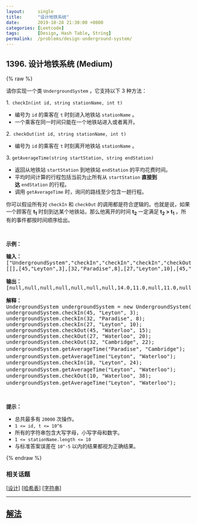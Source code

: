 ```yaml
---
layout:     single
title:      "设计地铁系统"
date:       2019-10-28 21:30:00 +0800
categories: [Leetcode]
tags:       [Design, Hash Table, String]
permalink:  /problems/design-underground-system/
---
```


## 1396. 设计地铁系统 (Medium)

{% raw %}

<p>请你实现一个类&nbsp;<code>UndergroundSystem</code>&nbsp;，它支持以下 3 种方法：</p>

<p>1.<code>&nbsp;checkIn(int id, string stationName, int t)</code></p>

<ul>
	<li>编号为&nbsp;<code>id</code>&nbsp;的乘客在 <code>t</code>&nbsp;时刻进入地铁站&nbsp;<code>stationName</code>&nbsp;。</li>
	<li>一个乘客在同一时间只能在一个地铁站进入或者离开。</li>
</ul>

<p>2.<code>&nbsp;checkOut(int id, string stationName, int t)</code></p>

<ul>
	<li>编号为&nbsp;<code>id</code>&nbsp;的乘客在 <code>t</code>&nbsp;时刻离开地铁站 <code>stationName</code>&nbsp;。</li>
</ul>

<p>3.&nbsp;<code>getAverageTime(string startStation, string endStation)</code>&nbsp;</p>

<ul>
	<li>返回从地铁站&nbsp;<code>startStation</code>&nbsp;到地铁站&nbsp;<code>endStation</code>&nbsp;的平均花费时间。</li>
	<li>平均时间计算的行程包括当前为止所有从&nbsp;<code>startStation</code>&nbsp;<strong>直接到达</strong>&nbsp;<code>endStation</code>&nbsp;的行程。</li>
	<li>调用&nbsp;<code>getAverageTime</code>&nbsp;时，询问的路线至少包含一趟行程。</li>
</ul>

<p>你可以假设所有对&nbsp;<code>checkIn</code>&nbsp;和&nbsp;<code>checkOut</code>&nbsp;的调用都是符合逻辑的。也就是说，如果一个顾客在 <strong>t<sub>1</sub></strong>&nbsp;时刻到达某个地铁站，那么他离开的时间&nbsp;<strong>t<sub>2</sub></strong>&nbsp;一定满足&nbsp;<strong>t<sub>2</sub> &gt; t<sub>1</sub></strong>&nbsp;。所有的事件都按时间顺序给出。</p>

<p>&nbsp;</p>

<p><strong>示例：</strong></p>

<pre><strong>输入：</strong>
[&quot;UndergroundSystem&quot;,&quot;checkIn&quot;,&quot;checkIn&quot;,&quot;checkIn&quot;,&quot;checkOut&quot;,&quot;checkOut&quot;,&quot;checkOut&quot;,&quot;getAverageTime&quot;,&quot;getAverageTime&quot;,&quot;checkIn&quot;,&quot;getAverageTime&quot;,&quot;checkOut&quot;,&quot;getAverageTime&quot;]
[[],[45,&quot;Leyton&quot;,3],[32,&quot;Paradise&quot;,8],[27,&quot;Leyton&quot;,10],[45,&quot;Waterloo&quot;,15],[27,&quot;Waterloo&quot;,20],[32,&quot;Cambridge&quot;,22],[&quot;Paradise&quot;,&quot;Cambridge&quot;],[&quot;Leyton&quot;,&quot;Waterloo&quot;],[10,&quot;Leyton&quot;,24],[&quot;Leyton&quot;,&quot;Waterloo&quot;],[10,&quot;Waterloo&quot;,38],[&quot;Leyton&quot;,&quot;Waterloo&quot;]]

<strong>输出：</strong>
[null,null,null,null,null,null,null,14.0,11.0,null,11.0,null,12.0]

<strong>解释：</strong>
UndergroundSystem undergroundSystem = new UndergroundSystem();
undergroundSystem.checkIn(45, &quot;Leyton&quot;, 3);
undergroundSystem.checkIn(32, &quot;Paradise&quot;, 8);
undergroundSystem.checkIn(27, &quot;Leyton&quot;, 10);
undergroundSystem.checkOut(45, &quot;Waterloo&quot;, 15);
undergroundSystem.checkOut(27, &quot;Waterloo&quot;, 20);
undergroundSystem.checkOut(32, &quot;Cambridge&quot;, 22);
undergroundSystem.getAverageTime(&quot;Paradise&quot;, &quot;Cambridge&quot;);       // 返回 14.0。从 &quot;Paradise&quot;（时刻 8）到 &quot;Cambridge&quot;(时刻 22)的行程只有一趟
undergroundSystem.getAverageTime(&quot;Leyton&quot;, &quot;Waterloo&quot;);          // 返回 11.0。总共有 2 躺从 &quot;Leyton&quot; 到 &quot;Waterloo&quot; 的行程，编号为 id=45 的乘客出发于 time=3 到达于 time=15，编号为 id=27 的乘客于 time=10 出发于 time=20 到达。所以平均时间为 ( (15-3) + (20-10) ) / 2 = 11.0
undergroundSystem.checkIn(10, &quot;Leyton&quot;, 24);
undergroundSystem.getAverageTime(&quot;Leyton&quot;, &quot;Waterloo&quot;);          // 返回 11.0
undergroundSystem.checkOut(10, &quot;Waterloo&quot;, 38);
undergroundSystem.getAverageTime(&quot;Leyton&quot;, &quot;Waterloo&quot;);          // 返回 12.0</pre>

<p>&nbsp;</p>

<p><strong>提示：</strong></p>

<ul>
	<li>总共最多有&nbsp;<code>20000</code>&nbsp;次操作。</li>
	<li><code>1 &lt;= id, t &lt;= 10^6</code></li>
	<li>所有的字符串包含大写字母，小写字母和数字。</li>
	<li><code>1 &lt;=&nbsp;stationName.length &lt;= 10</code></li>
	<li>与标准答案误差在&nbsp;<code>10^-5</code>&nbsp;以内的结果都视为正确结果。</li>
</ul>

{% endraw %}

### 相关话题
  [[设计](https://github.com/awesee/leetcode/tree/main/tag/design/README.md)]
  [[哈希表](https://github.com/awesee/leetcode/tree/main/tag/hash-table/README.md)]
  [[字符串](https://github.com/awesee/leetcode/tree/main/tag/string/README.md)]

---

## [解法](https://github.com/awesee/leetcode/tree/main/problems/design-underground-system)
